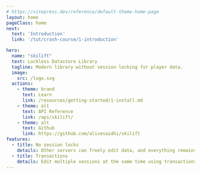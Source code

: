 ```yaml
---
# https://vitepress.dev/reference/default-theme-home-page
layout: home
pageClass: home
next:
  text: 'Introduction'
  link: '/tut/crash-course/1-introduction'

hero:
  name: "skilift"
  text: Lockless Datastore Library
  tagline: Modern library without session locking for player data.
  image:
    src: /logo.svg
  actions:
    - theme: brand
      text: Learn
      link: /resources/getting-started/1-install.md
    - theme: alt
      text: API Reference
      link: /api/skilift/
    - theme: alt
      text: Github
      link: https://github.com/alicesaidhi/skilift
features:
  - title: No session locks
    details: Other servers can freely edit data, and everything remains synced.
  - title: Transactions
    details: Edit multiple sessions at the same time using transactions.
---
```

